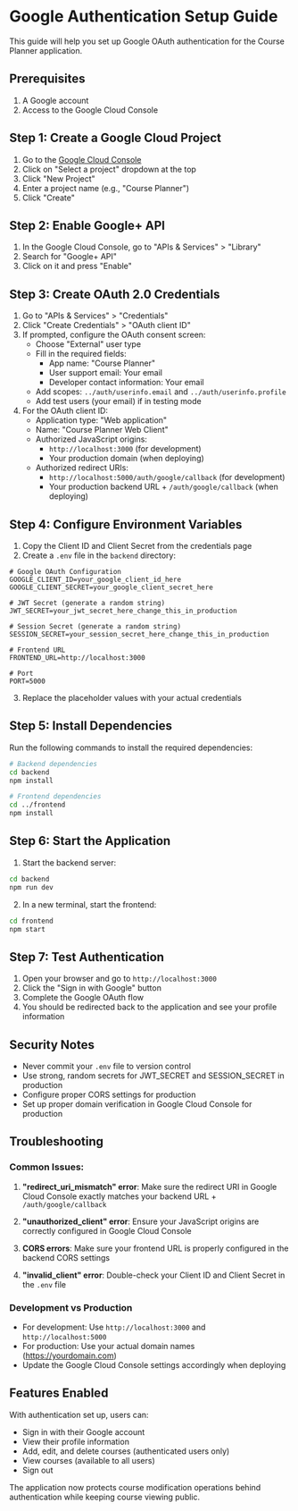 # Google Authentication Setup Guide

This guide will help you set up Google OAuth authentication for the Course Planner application.

## Prerequisites

1. A Google account
2. Access to the Google Cloud Console

## Step 1: Create a Google Cloud Project

1. Go to the [Google Cloud Console](https://console.cloud.google.com/)
2. Click on "Select a project" dropdown at the top
3. Click "New Project"
4. Enter a project name (e.g., "Course Planner")
5. Click "Create"

## Step 2: Enable Google+ API

1. In the Google Cloud Console, go to "APIs & Services" > "Library"
2. Search for "Google+ API"
3. Click on it and press "Enable"

## Step 3: Create OAuth 2.0 Credentials

1. Go to "APIs & Services" > "Credentials"
2. Click "Create Credentials" > "OAuth client ID"
3. If prompted, configure the OAuth consent screen:
   - Choose "External" user type
   - Fill in the required fields:
     - App name: "Course Planner"
     - User support email: Your email
     - Developer contact information: Your email
   - Add scopes: `../auth/userinfo.email` and `../auth/userinfo.profile`
   - Add test users (your email) if in testing mode
4. For the OAuth client ID:
   - Application type: "Web application"
   - Name: "Course Planner Web Client"
   - Authorized JavaScript origins:
     - `http://localhost:3000` (for development)
     - Your production domain (when deploying)
   - Authorized redirect URIs:
     - `http://localhost:5000/auth/google/callback` (for development)
     - Your production backend URL + `/auth/google/callback` (when deploying)

## Step 4: Configure Environment Variables

1. Copy the Client ID and Client Secret from the credentials page
2. Create a `.env` file in the `backend` directory:

```env
# Google OAuth Configuration
GOOGLE_CLIENT_ID=your_google_client_id_here
GOOGLE_CLIENT_SECRET=your_google_client_secret_here

# JWT Secret (generate a random string)
JWT_SECRET=your_jwt_secret_here_change_this_in_production

# Session Secret (generate a random string)
SESSION_SECRET=your_session_secret_here_change_this_in_production

# Frontend URL
FRONTEND_URL=http://localhost:3000

# Port
PORT=5000
```

3. Replace the placeholder values with your actual credentials

## Step 5: Install Dependencies

Run the following commands to install the required dependencies:

```bash
# Backend dependencies
cd backend
npm install

# Frontend dependencies
cd ../frontend
npm install
```

## Step 6: Start the Application

1. Start the backend server:
```bash
cd backend
npm run dev
```

2. In a new terminal, start the frontend:
```bash
cd frontend
npm start
```

## Step 7: Test Authentication

1. Open your browser and go to `http://localhost:3000`
2. Click the "Sign in with Google" button
3. Complete the Google OAuth flow
4. You should be redirected back to the application and see your profile information

## Security Notes

- Never commit your `.env` file to version control
- Use strong, random secrets for JWT_SECRET and SESSION_SECRET in production
- Configure proper CORS settings for production
- Set up proper domain verification in Google Cloud Console for production

## Troubleshooting

### Common Issues:

1. **"redirect_uri_mismatch" error**: Make sure the redirect URI in Google Cloud Console exactly matches your backend URL + `/auth/google/callback`

2. **"unauthorized_client" error**: Ensure your JavaScript origins are correctly configured in Google Cloud Console

3. **CORS errors**: Make sure your frontend URL is properly configured in the backend CORS settings

4. **"invalid_client" error**: Double-check your Client ID and Client Secret in the `.env` file

### Development vs Production

- For development: Use `http://localhost:3000` and `http://localhost:5000`
- For production: Use your actual domain names (https://yourdomain.com)
- Update the Google Cloud Console settings accordingly when deploying

## Features Enabled

With authentication set up, users can:
- Sign in with their Google account
- View their profile information
- Add, edit, and delete courses (authenticated users only)
- View courses (available to all users)
- Sign out

The application now protects course modification operations behind authentication while keeping course viewing public.
